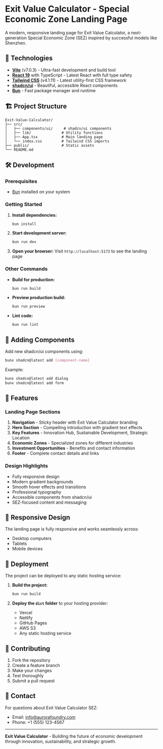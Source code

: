 # Exit Value Calculator - Special Economic Zone Landing Page

A modern, responsive landing page for Exit Value Calculator, a next-generation Special Economic Zone (SEZ) inspired by successful models like Shenzhen.

## 🚀 Technologies

- **[Vite](https://vitejs.dev/)** (v7.0.3) - Ultra-fast development and build tool
- **[React 19](https://react.dev/)** with TypeScript - Latest React with full type safety
- **[Tailwind CSS](https://tailwindcss.com/)** (v4.1.11) - Latest utility-first CSS framework
- **[shadcn/ui](https://ui.shadcn.com/)** - Beautiful, accessible React components
- **[Bun](https://bun.sh/)** - Fast package manager and runtime

## 🏗️ Project Structure

```
Exit-Value-Calculator/
├── src/
│   ├── components/ui/     # shadcn/ui components
│   ├── lib/              # Utility functions
│   ├── App.tsx           # Main landing page
│   └── index.css         # Tailwind CSS imports
├── public/               # Static assets
└── README.md
```

## 🛠️ Development

### Prerequisites

- [Bun](https://bun.sh/) installed on your system

### Getting Started

1. **Install dependencies:**
   ```bash
   bun install
   ```

2. **Start development server:**
   ```bash
   bun run dev
   ```

3. **Open your browser:**
   Visit `http://localhost:5173` to see the landing page

### Other Commands

- **Build for production:**
  ```bash
  bun run build
  ```

- **Preview production build:**
  ```bash
  bun run preview
  ```

- **Lint code:**
  ```bash
  bun run lint
  ```

## 🎨 Adding Components

Add new shadcn/ui components using:

```bash
bunx shadcn@latest add [component-name]
```

Example:
```bash
bunx shadcn@latest add dialog
bunx shadcn@latest add form
```

## 🌟 Features

### Landing Page Sections

1. **Navigation** - Sticky header with Exit Value Calculator branding
2. **Hero Section** - Compelling introduction with gradient text effects
3. **Key Features** - Innovation Hub, Sustainable Development, Strategic Location
4. **Economic Zones** - Specialized zones for different industries
5. **Investment Opportunities** - Benefits and contact information
6. **Footer** - Complete contact details and links

### Design Highlights

- Fully responsive design
- Modern gradient backgrounds
- Smooth hover effects and transitions
- Professional typography
- Accessible components from shadcn/ui
- SEZ-focused content and messaging

## 📱 Responsive Design

The landing page is fully responsive and works seamlessly across:

- Desktop computers
- Tablets
- Mobile devices

## 🚀 Deployment

The project can be deployed to any static hosting service:

1. **Build the project:**
   ```bash
   bun run build
   ```

2. **Deploy the `dist` folder** to your hosting provider:
   - Vercel
   - Netlify
   - GitHub Pages
   - AWS S3
   - Any static hosting service

## 🤝 Contributing

1. Fork the repository
2. Create a feature branch
3. Make your changes
4. Test thoroughly
5. Submit a pull request

## 📧 Contact

For questions about Exit Value Calculator SEZ:
- Email: info@aurorafoundry.com
- Phone: +1 (555) 123-4567

---

**Exit Value Calculator** - Building the future of economic development through innovation, sustainability, and strategic growth.
